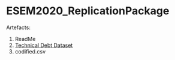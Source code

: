 # ESEM2020_ReplicationPackage

Artefacts:
1. ReadMe
2. [Technical Debt Dataset](https://github.com/tdresearchgroup/ESEM2020_ReplicationPackage/releases/tag/1.0)
3. codified.csv
